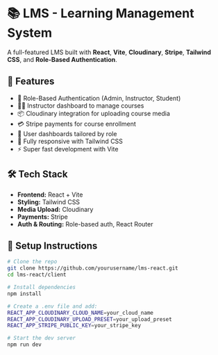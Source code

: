 # 📚 LMS - Learning Management System

A full-featured LMS built with **React**, **Vite**, **Cloudinary**, **Stripe**, **Tailwind CSS**, and **Role-Based Authentication**.

## 🚀 Features

- 🔐 Role-Based Authentication (Admin, Instructor, Student)
- 🧑‍🏫 Instructor dashboard to manage courses
- 📦 Cloudinary integration for uploading course media
- 💳 Stripe payments for course enrollment
- 🧭 User dashboards tailored by role
- 📱 Fully responsive with Tailwind CSS
- ⚡️ Super fast development with Vite

## 🛠️ Tech Stack

- **Frontend:** React + Vite
- **Styling:** Tailwind CSS
- **Media Upload:** Cloudinary
- **Payments:** Stripe
- **Auth & Routing:** Role-based auth, React Router

## 🔧 Setup Instructions

```bash
# Clone the repo
git clone https://github.com/yourusername/lms-react.git
cd lms-react/client

# Install dependencies
npm install

# Create a .env file and add:
REACT_APP_CLOUDINARY_CLOUD_NAME=your_cloud_name
REACT_APP_CLOUDINARY_UPLOAD_PRESET=your_upload_preset
REACT_APP_STRIPE_PUBLIC_KEY=your_stripe_key

# Start the dev server
npm run dev
